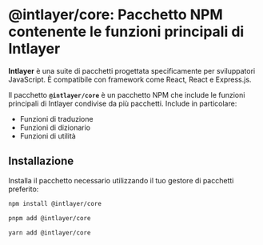 # @intlayer/core: Pacchetto NPM contenente le funzioni principali di Intlayer

**Intlayer** è una suite di pacchetti progettata specificamente per sviluppatori JavaScript. È compatibile con framework come React, React e Express.js.

Il pacchetto **`@intlayer/core`** è un pacchetto NPM che include le funzioni principali di Intlayer condivise da più pacchetti. Include in particolare:

- Funzioni di traduzione
- Funzioni di dizionario
- Funzioni di utilità

## Installazione

Installa il pacchetto necessario utilizzando il tuo gestore di pacchetti preferito:

```bash packageManager="npm"
npm install @intlayer/core
```

```bash packageManager="pnpm"
pnpm add @intlayer/core
```

```bash packageManager="yarn"
yarn add @intlayer/core
```
